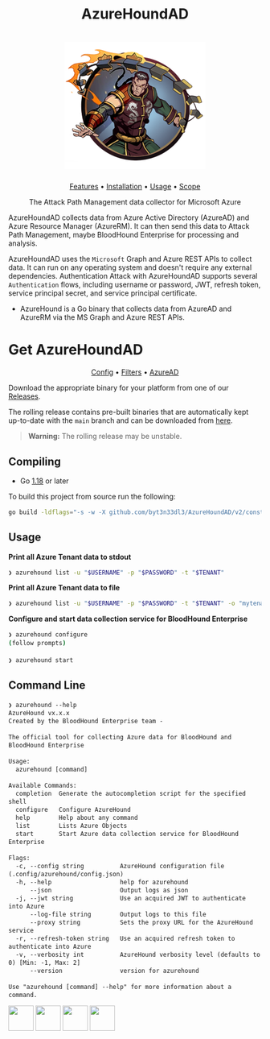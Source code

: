 <h1 align="center">AzureHoundAD</h1>

<h1 align="center">
  <img src="/img/master.png" alt="AzureHoundAD" width="280px">
  <br>
</h1>

<p align="center">
  <a href="#features">Features</a> •
  <a href="#installation">Installation</a> •
  <a href="#usage">Usage</a> •
  <a href="#scope-control">Scope</a>
</p>

<p align="center">
The Attack Path Management data collector for Microsoft Azure

AzureHoundAD collects data from Azure Active Directory (AzureAD) and Azure Resource Manager (AzureRM). It can then send this data to Attack Path Management, maybe BloodHound Enterprise for processing and analysis.
</p>

AzureHoundAD uses the `Microsoft` Graph and Azure REST APIs to collect data. It can run on any operating system and doesn't require any external dependencies. Authentication Attack with AzureHoundAD supports several `Authentication` flows, including username or password, JWT, refresh token, service principal secret, and service principal certificate.

- AzureHound is a Go binary that collects data from AzureAD and AzureRM via the MS Graph and Azure REST APIs. 

# Get AzureHoundAD

<p align="center">
  <a href="#crawler-configuration">Config</a> •
  <a href="#filters">Filters</a> •
  <a href="https://discord.gg/projectdiscovery">AzureAD</a>
</p>

Download the appropriate binary for your platform from one of our [Releases](https://github.com/byt3n33dl3/AzureHoundAD/releases).

The rolling release contains pre-built binaries that are automatically kept up-to-date with the `main` branch and can be downloaded from
[here](https://github.com/byt3n33dl3/AzureHoundAD/releases/tag/rolling).

> **Warning:** The rolling release may be unstable.

## Compiling

- Go [1.18](https://go.dev/dl) or later

To build this project from source run the following:

```sh
go build -ldflags="-s -w -X github.com/byt3n33dl3/AzureHoundAD/v2/constants.Version=`git describe tags --exact-match 2> /dev/null || git rev-parse HEAD`"
```

## Usage

**Print all Azure Tenant data to stdout**

```sh
❯ azurehound list -u "$USERNAME" -p "$PASSWORD" -t "$TENANT"
```

**Print all Azure Tenant data to file**

```sh
❯ azurehound list -u "$USERNAME" -p "$PASSWORD" -t "$TENANT" -o "mytenant.json"
```

**Configure and start data collection service for BloodHound Enterprise**

```sh
❯ azurehound configure
(follow prompts)

❯ azurehound start
```

## Command Line

```
❯ azurehound --help
AzureHound vx.x.x
Created by the BloodHound Enterprise team -

The official tool for collecting Azure data for BloodHound and BloodHound Enterprise

Usage:
  azurehound [command]

Available Commands:
  completion  Generate the autocompletion script for the specified shell
  configure   Configure AzureHound
  help        Help about any command
  list        Lists Azure Objects
  start       Start Azure data collection service for BloodHound Enterprise

Flags:
  -c, --config string          AzureHound configuration file (.config/azurehound/config.json)
  -h, --help                   help for azurehound
      --json                   Output logs as json
  -j, --jwt string             Use an acquired JWT to authenticate into Azure
      --log-file string        Output logs to this file
      --proxy string           Sets the proxy URL for the AzureHound service
  -r, --refresh-token string   Use an acquired refresh token to authenticate into Azure
  -v, --verbosity int          AzureHound verbosity level (defaults to 0) [Min: -1, Max: 2]
      --version                version for azurehound

Use "azurehound [command] --help" for more information about a command.
```

<p align="left">
<a href="https://github.com/byt3n33dl3"><img src="https://avatars.githubusercontent.com/u/151133481?v=4" width="50" height="50" alt="" style="max-width: 100%;"></a>
<a href="https://github.com/BloodHoundAD"><img src="https://avatars.githubusercontent.com/u/25502277?s=200&v=4" width="50" height="50" alt="" style="max-width: 100%;"></a>
<a href="https://github.com/specterops"><img src="https://avatars.githubusercontent.com/u/25406560?s=200&v=4" width="50" height="50" alt="" style="max-width: 100%;"></a>
<a href="https://github.com/chrismaddalena"><img src="https://avatars.githubusercontent.com/u/10526228?v=4" width="50" height="50" alt="" style="max-width: 100%;"></a>
</p>